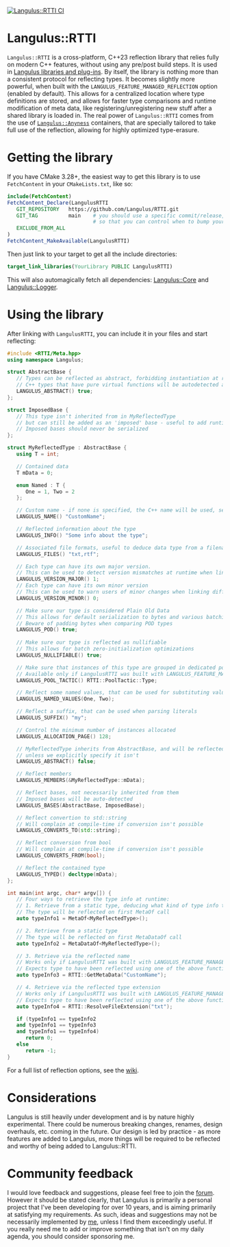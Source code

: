 [![Langulus::RTTI CI](https://github.com/Langulus/RTTI/actions/workflows/ci.yml/badge.svg)](https://github.com/Langulus/RTTI/actions/workflows/ci.yml)
# Langulus::RTTI
`Langulus::RTTI` is a cross-platform, C++23 reflection library that relies fully on modern C++ features, without using any pre/post build steps.
It is used in [Langulus libraries and plug-ins](https://github.com/Langulus).
By itself, the library is nothing more than a consistent protocol for reflecting types.
It becomes slightly more powerful, when built with the `LANGULUS_FEATURE_MANAGED_REFLECTION` option (enabled by default). 
This allows for a centralized location where type definitions are stored, and allows for faster type comparisons and runtime modification of meta data, like registering/unregistering new stuff after a shared library is loaded in.
The real power of `Langulus::RTTI` comes from the use of [`Langulus::Anyness`](https://github.com/Langulus/Anyness) containers, that are specially tailored to take full use of the reflection, allowing for highly optimized type-erasure.

# Getting the library
If you have CMake 3.28+, the easiest way to get this library is to use `FetchContent` in your `CMakeLists.txt`, like so:
```cmake
include(FetchContent)
FetchContent_Declare(LangulusRTTI
   GIT_REPOSITORY   https://github.com/Langulus/RTTI.git
   GIT_TAG          main    # you should use a specific commit/release,
                            # so that you can control when to bump your dependencies
   EXCLUDE_FROM_ALL
)
FetchContent_MakeAvailable(LangulusRTTI)
```
Then just link to your target to get all the include directories:
```cmake
target_link_libraries(YourLibrary PUBLIC LangulusRTTI)
```
This will also automagically fetch all dependencies: [Langulus::Core](https://github.com/Langulus/Core) and [Langulus::Logger](https://github.com/Langulus/Logger).

# Using the library
After linking with `LangulusRTTI`, you can include it in your files and start reflecting:
```c++
#include <RTTI/Meta.hpp>
using namespace Langulus;

struct AbstractBase {
   // Types can be reflected as abstract, forbidding instantiation at runtime
   // C++ types that have pure virtual functions will be autodetected as abstract
   LANGULUS_ABSTRACT() true;
};

struct ImposedBase {
   // This type isn't inherited from in MyReflectedType
   // but can still be added as an 'imposed' base - useful to add runtime tags
   // Imposed bases should never be serialized
};

struct MyReflectedType : AbstractBase {
   using T = int;

   // Contained data
   T mData = 0;

   enum Named : T {
      One = 1, Two = 2
   };

   // Custom name - if none is specified, the C++ name will be used, see NameOf
   LANGULUS_NAME() "CustomName";

   // Reflected information about the type
   LANGULUS_INFO() "Some info about the type";

   // Associated file formats, useful to deduce data type from a filename
   LANGULUS_FILES() "txt,rtf";

   // Each type can have its own major version.
   // This can be used to detect version mismatches at runtime when linking different builds of modules/libraries
   LANGULUS_VERSION_MAJOR() 1;
   // Each type can have its own minor version
   // This can be used to warn users of minor changes when linking different builds of modules/libraries
   LANGULUS_VERSION_MINOR() 0;

   // Make sure our type is considered Plain Old Data
   // This allows for default serialization to bytes and various batching optimizations
   // Beware of padding bytes when comparing POD types
   LANGULUS_POD() true;
                                                  
   // Make sure our type is reflected as nullifiable
   // This allows for batch zero-initialization optimizations
   LANGULUS_NULLIFIABLE() true;                                                  

   // Make sure that instances of this type are grouped in dedicated pools
   // Available only if LangulusRTTI was built with LANGULUS_FEATURE_MANAGED_MEMORY
   LANGULUS_POOL_TACTIC() RTTI::PoolTactic::Type;                                                  

   // Reflect some named values, that can be used for substituting values when serializing to text
   LANGULUS_NAMED_VALUES(One, Two);

   // Reflect a suffix, that can be used when parsing literals
   LANGULUS_SUFFIX() "my";

   // Control the minimum number of instances allocated
   LANGULUS_ALLOCATION_PAGE() 128;

   // MyReflectedType inherits from AbstractBase, and will be reflected as abstract
   // unless we explicitly specify it isn't
   LANGULUS_ABSTRACT() false;

   // Reflect members
   LANGULUS_MEMBERS(&MyReflectedType::mData);

   // Reflect bases, not necessarily inherited from them
   // Imposed bases will be auto-detected
   LANGULUS_BASES(AbstractBase, ImposedBase);

   // Reflect convertion to std::string
   // Will complain at compile-time if conversion isn't possible
   LANGULUS_CONVERTS_TO(std::string);

   // Reflect conversion from bool
   // Will complain at compile-time if conversion isn't possible
   LANGULUS_CONVERTS_FROM(bool);

   // Reflect the contained type
   LANGULUS_TYPED() decltype(mData);
};

int main(int argc, char* argv[]) {
   // Four ways to retrieve the type info at runtime:
   // 1. Retrieve from a static type, deducing what kind of type info to return
   // The type will be reflected on first MetaOf call
   auto typeInfo1 = MetaOf<MyReflectedType>();                                                      

   // 2. Retrieve from a static type
   // The type will be reflected on first MetaDataOf call
   auto typeInfo2 = MetaDataOf<MyReflectedType>();   

   // 3. Retrieve via the reflected name
   // Works only if LangulusRTTI was built with LANGULUS_FEATURE_MANAGED_REFLECTION enabled
   // Expects type to have been reflected using one of the above functions prior to calling this one
   auto typeInfo3 = RTTI::GetMetaData("CustomName"); 

   // 4. Retrieve via the reflected type extension
   // Works only if LangulusRTTI was built with LANGULUS_FEATURE_MANAGED_REFLECTION enabled
   // Expects type to have been reflected using one of the above functions prior to calling this one
   auto typeInfo4 = RTTI::ResolveFileExtension("txt");

   if (typeInfo1 == typeInfo2
   and typeInfo1 == typeInfo3
   and typeInfo1 == typeInfo4)
      return 0;
   else
      return -1;
}
```
For a full list of reflection options, see the [wiki](https://github.com/Langulus/RTTI/wiki/Reflection).

# Considerations
Langulus is still heavily under development and is by nature highly experimental.
There could be numerous breaking changes, renames, design overhauls, etc. coming in the future.
Our design is led by practice - as more features are added to Langulus, more things will be required to be reflected and worthy of being added to Langulus::RTTI.

# Community feedback
I would love feedback and suggestions, please feel free to join the [forum](https://github.com/Langulus/RTTI/discussions).
However it should be stated clearly, that Langulus is primarily a personal project that I've been developing for over 10 years, and is aiming primarily at satisfying my requirements.
As such, ideas and suggestions may not be necessarily implemented by [me](https://github.com/Epixu), unless I find them exceedingly useful.
If you really need me to add or improve something that isn't on my daily agenda, you should consider sponsoring me.
